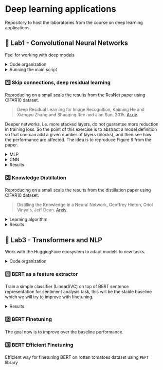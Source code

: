 # Deep learning applications

Repository to host the laboratories from the course on deep learning applications

## :test_tube: Lab1 - Convolutional Neural Networks

Feel for working with deep models

<details>
<summary>Code organization</summary>

```bash
pip install -r lab1.txt
```

Inside folder `lab1/` you have the follwing programs:
- `checkpoints` folder that will be automatically created for storing model checkpoints
- `experiments` folder that will be automatically created for storing yaml configurations files for each experiment
- `models/` folder with MLPs (`mlp.py`) and CNNs (`cnn.py`) definitions
- `cmd_args.py` arguments for main programs
- `config-train.yaml` `config-distill.yaml` base configuration files
- `generate_configs.py` program for generating yaml configuration files automatically from base configuration files
and given options
- Main programs:
- `main-train.py` main script for training a single model
- `main-distill.py` main script for distilling knowledge
- `main-models.py` main script for inspecting models defined in `models/` folder
- `mydata.py` wrappers for MNIST and CIFAR10 datasets
- `train.py` and `utils.py` are utilities

</details>

<details>
<summary>Running the main script</summary>

After generating configs, run a program with
```bash
python lab1.py experiments/CNN_4.83M_cifar10.yaml
```

It will automatically save checkpoints and log to `comet_ml`. If the experiment have already been runned, you may run
the same command with more epochs (`--epochs 40`) and the experiment will be resumed (checkpoint path and experiment
key are automatically dumped in the configuration file).

When running a program you should see

```bash
030: 100%|██████████████████████| 338/338 [00:02<00:00, 112.93batch/s, train_acc=0.997, train_loss=0.0669, val_acc=0.538, val_loss=1.97]
031: 100%|██████████████████████| 338/338 [00:03<00:00, 112.49batch/s, train_acc=0.998, train_loss=0.0619, val_acc=0.533, val_loss=1.97]
032: 100%|██████████████████████| 338/338 [00:03<00:00, 106.86batch/s, train_acc=0.998, train_loss=0.0583, val_acc=0.534, val_loss=1.98]
```

</details>

### :one: Skip connections, deep residual learning

Reproducing on a small scale the results from the ResNet paper using CIFAR10 dataset.

> Deep Residual Learning for Image Recognition, Kaiming He and Xiangyu Zhang and Shaoqing Ren and Jian Sun, 2015. [Arxiv](https://arxiv.org/abs/1512.03385).

Deeper networks, i.e. more stacked layers, do not guarantee more reduction in training loss. So the point of this exercise is to abstract a model definition so that one can add a given number of layers (blocks), and then see how the performance are affected. The idea is to reproduce Figure 6 from the paper.

<details>
<summary>MLP</summary>

MLP with variable number of blocks `n_blocks`:
- `BasicBlock`: 2 fully connected layers with given `hidden_size` and relu
- Optional skip connection in each block by setting `skip=True`

</details>

<details>
<summary>CNN</summary>

- `input_adapter`: conv + batchnorm + relu that exits with `num_filters`
- `blocks`: sequence of `BasicBlock` layers
- Each `BasicBlock` contains two modules of conv + batchnorm + relu
- In this version there are two upper level layers, each one with $n$ `BasicBlock`, in the default version $n=1$
- Optional shortcut in each block by setting `skip=True`
- `avgpool`: ends with a (1, 1) feature map
- `fc`: classification head

This results in $4n+2$ layers, where $n$ is the variable specifying the number of blocks per each layer. In the implementation $n$ is specified through the `num_blocks` parameter.

</details>

<details>
<summary>Results</summary>

First a table with each model

| Name                      | $n$ | Filters | Layers | Test acc |
| ------------------------- | --- | ------- | ------ | -------- |
| `TinyCNN 0.02M`           | 1   | 16      | 6      | 0.6737   |
| `SmallCNN 0.07M`          | 3   | 16      | 14     | 0.6646   |
| `MediumCNN 0.11M`         | 5   | 16      | 22     | 0.5999   |
| `MediumCNN w/ skip 0.11M` | 5   | 16      | 22     | 0.7393   |
| `LargeCNN 0.16M`          | 7   | 16      | 30     | 0.5095   |
| `LargeCNN w/ skip 0.16M`  | 7   | 16      | 30     | 0.7505   |

Then learning curves where we can see the degradation problem

<div style="display: flex; flex-direction: row;">
  <img src="lab1/plots/train/curves.svg" alt="learning" width="48%">
  &nbsp;
  <img src="lab1/plots/train/test_acc.svg" alt="test" width="48%">
</div>

See the degradation problem for increasing depth of the network, tiny and medium have similar performance, but when adding further layers we see that "adding more layers reduces loss" holds no more. Skip connections, residual learning, solve the problem. Test accuracy provides evidence as well, i.e. skip connections solve the degradation problem.

</details>

### :two: Knowledge Distillation

Reproducing on a small scale the results from the distillation paper using CIFAR10 dataset.

> Distilling the Knowledge in a Neural Network, Geoffrey Hinton, Oriol Vinyals, Jeff Dean.
[Arxiv](https://arxiv.org/abs/1503.02531).

<details>
<summary>Learning algorithm</summary>

For a given $x$ the frozen teacher and the trainable students both produce logits, the idea is to align the
student's output with the teachers' one.

Loss:
- Soft targets loss $\mathcal{L}_1$: `KLDivLoss(log_target=True)(soft_prob, soft_targets)`
- Hard targets loss $\mathcal{L}_2$: `CrossEntropyLoss()(student_logits, labels)`
- Final loss: $\mathcal{L}=w_1\mathcal{L}_1+w_2\mathcal{L}_2$ with $w_1\gg w_2$

As the teacher model we use the actual `ResNet` architecture with 3 blocks of `BasicBlock` layers resulting in
$3n+2$ total layers

</details>

<details>
<summary>Results</summary>

| Name                       | $n$ | Filters | Layers | Test acc |
| -------------------------- | --- | ------- | ------ | -------- |
| `SmallCNN 0.07M`           | 3   | 16      | 14     | 0.6646   |
| `ResNet 1.86M`             | 5   | 32      | 17     | 0.8242   |
| `Distilled SmallCNN 0.07M` | 3   | 16      | 14     | 0.7137   |

<div style="display: flex; flex-direction: row;">
  <img src="lab1/plots/distill/distill_curves.svg" alt="learning" width="49%">
  &nbsp;
  <img src="lab1/plots/distill/distill_val_acc.svg" alt="validation" width="49%">
</div>

The distilled model is able to achieve a higher train accuracy earlier. Mostly similar performance on the validation set, however the distilled model stays on top of the base one. The small model trained with distillation has better performance than the same trained in the classical way!

</details>


## :test_tube: Lab3 - Transformers and NLP

Work with the HuggingFace ecosystem to adapt models to new tasks.

<details>
<summary>Code organization</summary>

```bash
python install -r lab3.txt
```

Inside `lab3/` folder there are the following programs:

- Exercise 1:
  - `feature_extractors.py`
  - `main_extract.py`
- Exercise 2:
  - `main_ft.py`

</details>

### :one: BERT as a feature extractor

Train a simple classifier (LinearSVC) on top of BERT sentence representation for sentiment analysis task, this will
be the stable baseline which we will try to improve with finetuning.

<details>
<summary>Results</summary>

We use the rotten tomatoes dataset with train-val-test splits, hence we use BERT as feature extractor, then we
train a LinearSVC on top of the representation. We compare DistilBERT and SentenceBERT.

Run the program with `python main_extract.py --model "bert"` and `--model "sbert"`

| Extractor                 | `train_acc` | `val_acc` | `test_acc` |
| ------------------------- | ----------- | --------- | ---------- |
| `distilbert-base-uncased` | 0.849       | 0.822     | 0.798      |
| `all-mpnet-base-v2`       | 0.879       | 0.855     | 0.847      |

Being SBERT more suitable than BERT for sentence embeddings, as we expected the SVM on top of SBERT has better
results. Feature extraction implementation in `feature_extractors.py`.

</details>


### :two: BERT Finetuning

The goal now is to improve over the baseline performance.


### :three: BERT Efficient Finetuning

Efficient way for finetuning BERT on rotten tomatoes dataset using `PEFT` library
